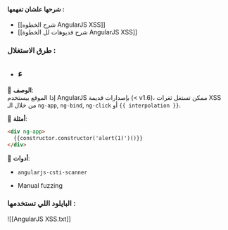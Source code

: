 #### شرحها علشان تفهمها :  
- [[شرح الخطوه AngularJS XSS]]
- [[شرح فديوهات لل الخطوة AngularJS XSS]]

### طرق الاستغلال :
- ء
	- 


📌 **الوصف**:  
إذا الموقع بيستخدم AngularJS بإصدارات قديمة (< v1.6)، ممكن تستغل ثغرات XSS من خلال الـ `ng-app`, `ng-bind`, `ng-click` أو `{{ interpolation }}`.

📍 **أمثلة**:

```html
<div ng-app>
  {{constructor.constructor('alert(1)')()}}
</div>
```

📌 **أدوات**:

- `angularjs-csti-scanner`
    
- Manual fuzzing
    


### البايلود اللي تستخدمها :

![[AngularJS XSS.txt]]
